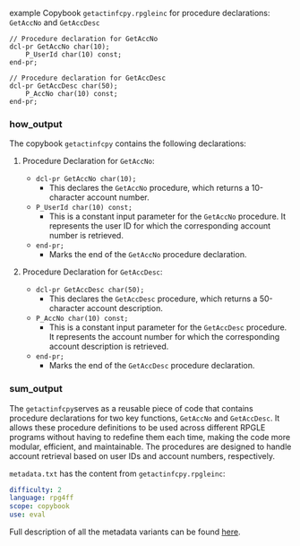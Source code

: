 example Copybook `getactinfcpy.rpgleinc` for procedure declarations: `GetAccNo` and `GetAccDesc`

```rpgle
// Procedure declaration for GetAccNo
dcl-pr GetAccNo char(10);
    P_UserId char(10) const;   
end-pr;

// Procedure declaration for GetAccDesc
dcl-pr GetAccDesc char(50);
    P_AccNo char(10) const;    
end-pr;
```


### how_output
The copybook `getactinfcpy` contains the following declarations:

1. Procedure Declaration for `GetAccNo`:
    - `dcl-pr GetAccNo char(10);`
        - This declares the `GetAccNo` procedure, which returns a 10-character account number.
    - `P_UserId char(10) const;`
        - This is a constant input parameter for the `GetAccNo` procedure. It represents the user ID for which the corresponding account number is retrieved.
    - `end-pr;`
        - Marks the end of the `GetAccNo` procedure declaration.

2. Procedure Declaration for `GetAccDesc`:
    - `dcl-pr GetAccDesc char(50);`
        - This declares the `GetAccDesc` procedure, which returns a 50-character account description.
    - `P_AccNo char(10) const;`
        - This is a constant input parameter for the `GetAccDesc` procedure. It represents the account number for which the corresponding account description is retrieved.
    - `end-pr;`
        - Marks the end of the `GetAccDesc` procedure declaration.

### sum_output
The `getactinfcpy`serves as a reusable piece of code that contains procedure declarations for two key functions, `GetAccNo` and `GetAccDesc`. It allows these procedure definitions to be used across different RPGLE programs without having to redefine them each time, making the code more modular, efficient, and maintainable. The procedures are designed to handle account retrieval based on user IDs and account numbers, respectively.


`metadata.txt` has the content from `getactinfcpy.rpgleinc`:

```yaml
difficulty: 2
language: rpg4ff
scope: copybook
use: eval
```

Full description of all the metadata variants can be found [here](/pages/metadata.md).